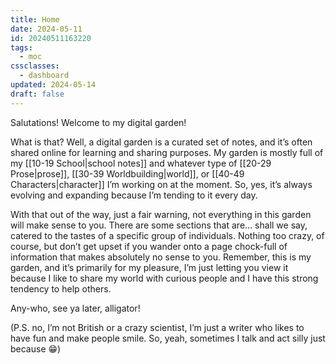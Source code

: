 ```yaml
---
title: Home
date: 2024-05-11
id: 20240511163220
tags:
  - moc
cssclasses:
  - dashboard
updated: 2024-05-14
draft: false
---
```

Salutations! Welcome to my digital garden!

What is that? Well, a digital garden is a curated set of notes, and it’s often shared online for learning and sharing purposes. My garden is mostly full of my [[10-19 School|school notes]] and whatever type of [[20-29 Prose|prose]], [[30-39 Worldbuilding|world]], or [[40-49 Characters|character]] I’m working on at the moment. So, yes, it’s always evolving and expanding because I’m tending to it every day.

With that out of the way, just a fair warning, not everything in this garden will make sense to you. There are some sections that are… shall we say, catered to the tastes of a specific group of individuals. Nothing too crazy, of course, but don’t get upset if you wander onto a page chock-full of information that makes absolutely no sense to you. Remember, this is my garden, and it’s primarily for my pleasure, I’m just letting you view it because I like to share my world with curious people and I have this strong tendency to help others.

Any-who, see ya later, alligator!

(P.S. no, I’m not British or a crazy scientist, I’m just a writer who likes to have fun and make people smile. So, yeah, sometimes I talk and act silly just because 😁)
